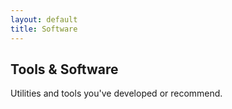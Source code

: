 ```yaml
---
layout: default
title: Software
---
```


## Tools & Software

Utilities and tools you've developed or recommend.
